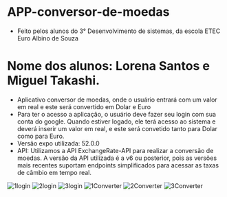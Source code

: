 # APP-conversor-de-moedas
- Feito pelos alunos do 3° Desenvolvimento de sistemas, da escola ETEC Euro Albino de Souza
# Nome dos alunos: Lorena Santos e Miguel Takashi.
- Aplicativo conversor de moedas, onde o usuário entrará com um valor em real e este será convertido em Dolar e Euro
- Para ter o acesso a aplicação, o usuário deve fazer seu login com sua conta do google. Quando estiver logado, ele terá acesso ao sistema 
e deverá inserir um valor em real, e este será convetido tanto para Dolar como para Euro.
- Versão expo utilizada: 52.0.0
- API: Utilizamos a API ExchangeRate-API para realizar a conversão de moedas. A versão da API utilizada é a v6 ou posterior,
pois as versões mais recentes suportam endpoints simplificados para acessar as taxas de câmbio em tempo real.



![1login](https://github.com/user-attachments/assets/9feea722-9b47-4885-8b91-5df9e50c0f04)
![2login](https://github.com/user-attachments/assets/fcab45d9-a082-44a0-8b2e-6095f3d959d6)
![3login](https://github.com/user-attachments/assets/9a02a448-e24b-422f-991b-86ca67696a88)
![1Converter](https://github.com/user-attachments/assets/a1bafce4-28d6-404a-9968-fe372ca5778a)
![2Converter](https://github.com/user-attachments/assets/a422c0c8-1fc6-42a1-89c9-9ab5949d08b3)
![3Converter](https://github.com/user-attachments/assets/2f8e5d3c-c7a0-48f7-aab5-47776b7d8316)





